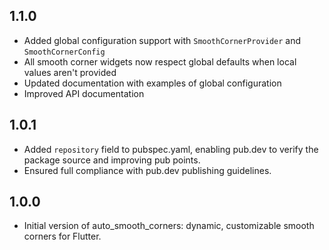 ## 1.1.0

- Added global configuration support with `SmoothCornerProvider` and `SmoothCornerConfig`
- All smooth corner widgets now respect global defaults when local values aren't provided
- Updated documentation with examples of global configuration
- Improved API documentation

## 1.0.1
- Added `repository` field to pubspec.yaml, enabling pub.dev to verify the package source and improving pub points.
- Ensured full compliance with pub.dev publishing guidelines.

## 1.0.0
- Initial version of auto_smooth_corners: dynamic, customizable smooth corners for Flutter.
